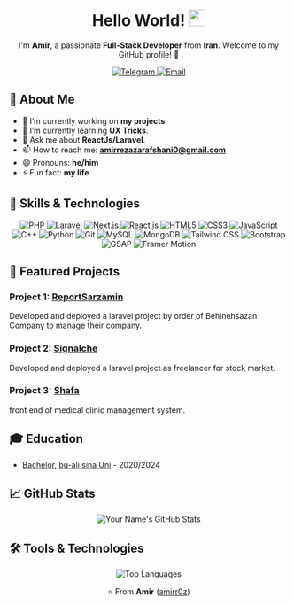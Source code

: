 
<!-- Intro -->
<h1 align="center">Hello World! <img src="https://raw.githubusercontent.com/MartinHeinz/MartinHeinz/master/wave.gif" width="30px"></h1>

<p align="center">I'm <strong>Amir</strong>, a passionate <strong>Full-Stack Developer</strong> from <strong>Iran</strong>. Welcome to my GitHub profile! 🚀</p>

<!-- Social and Contact Links -->
<p align="center">
  <a href="https://t.me/amirzrf">
    <img src="https://img.shields.io/badge/telegram-blue?style=flat&logo=telegram&logoColor=white" alt="Telegram">
  </a>
  <a href="mailto:amirrezazarafshani0@gmail.com">
    <img src="https://img.shields.io/badge/-Email-red?style=flat&logo=gmail&logoColor=white" alt="Email">
  </a>
</p>

<!-- About Me -->
## 🌟 About Me

- 🔭 I’m currently working on <strong>my projects</strong>.
- 🌱 I’m currently learning <strong>UX Tricks</strong>.
- 💬 Ask me about <strong>ReactJs/Laravel</strong>.
- 📫 How to reach me: <strong>amirrezazarafshani0@gmail.com</strong>
- 😄 Pronouns: <strong>he/him</strong>
- ⚡ Fun fact: <strong>my life</strong>

<!-- Skills and Technologies -->
## 💼 Skills & Technologies

<p align="center">
  <img src="https://img.shields.io/badge/PHP-%23777BB4.svg?style=for-the-badge&logo=php&logoColor=white" alt="PHP">
  <img src="https://img.shields.io/badge/Laravel-%23FF2D20.svg?style=for-the-badge&logo=laravel&logoColor=white" alt="Laravel">
  <img src="https://img.shields.io/badge/Next.js-%23000000.svg?style=for-the-badge&logo=nextdotjs&logoColor=white" alt="Next.js">
  <img src="https://img.shields.io/badge/React.js-%2361DAFB.svg?style=for-the-badge&logo=react&logoColor=white" alt="React.js">
  <img src="https://img.shields.io/badge/HTML5-%23E34F26.svg?style=for-the-badge&logo=html5&logoColor=white" alt="HTML5">
  <img src="https://img.shields.io/badge/CSS3-%231572B6.svg?style=for-the-badge&logo=css3&logoColor=white" alt="CSS3">
  <img src="https://img.shields.io/badge/JavaScript-%23F7DF1E.svg?style=for-the-badge&logo=javascript&logoColor=black" alt="JavaScript">
  <img src="https://img.shields.io/badge/C++-%2300599C.svg?style=for-the-badge&logo=c%2B%2B&logoColor=white" alt="C++">
  <img src="https://img.shields.io/badge/Python-%233776AB.svg?style=for-the-badge&logo=python&logoColor=white" alt="Python">
  <img src="https://img.shields.io/badge/Git-%23F05032.svg?style=for-the-badge&logo=git&logoColor=white" alt="Git">
  <img src="https://img.shields.io/badge/MySQL-%234479A1.svg?style=for-the-badge&logo=mysql&logoColor=white" alt="MySQL">
  <img src="https://img.shields.io/badge/MongoDB-%234EA94B.svg?style=for-the-badge&logo=mongodb&logoColor=white" alt="MongoDB">
  <img src="https://img.shields.io/badge/Tailwind CSS-%231a202c.svg?style=for-the-badge&logo=tailwind-css&logoColor=61DAFB" alt="Tailwind CSS">
  <img src="https://img.shields.io/badge/Bootstrap-%23563D7C.svg?style=for-the-badge&logo=bootstrap&logoColor=white" alt="Bootstrap">
  <img src="https://img.shields.io/badge/GSAP-%2300C48C.svg?style=for-the-badge&logo=greensock&logoColor=white" alt="GSAP">
  <img src="https://img.shields.io/badge/Framer Motion-%2301a2fe.svg?style=for-the-badge&logo=framer&logoColor=white" alt="Framer Motion">
</p>

<!-- Featured Projects -->
## 🚀 Featured Projects

### Project 1: [ReportSarzamin](https://reportsarzamin.ir)

Developed and deployed a laravel project by order of Behinehsazan Company to manage their company.

### Project 2: [Signalche](https://signalche.ir)

Developed and deployed a laravel project as freelancer for stock market.

### Project 3: [Shafa](https://amirr0z.github.io/shafa)

front end of medical clinic management system.

<!-- Education -->
## 🎓 Education

- [Bachelor](Link), [bu-ali sina Uni](https://basu.ac.ir) - 2020/2024

<!-- GitHub Stats -->
## 📈 GitHub Stats

<p align="center">
  <img src="https://github-readme-stats.vercel.app/api?username=amirr0z&show_icons=true&theme=radical" alt="Your Name's GitHub Stats">
</p>

<!-- Tools & Technologies -->
## 🛠️ Tools & Technologies

<p align="center">
  <img src="https://github-readme-stats.vercel.app/api/top-langs/?username=amirr0z&layout=compact&theme=radical" alt="Top Languages">
</p>

<p align="center">⭐️ From <strong>Amir</strong> (<a href="https://github.com/amirr0z">amirr0z</a>)</p>
